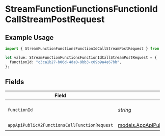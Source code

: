 # StreamFunctionFunctionsFunctionIdCallStreamPostRequest

## Example Usage

```typescript
import { StreamFunctionFunctionsFunctionIdCallStreamPostRequest } from "opperai/models/operations";

let value: StreamFunctionFunctionsFunctionIdCallStreamPostRequest = {
  functionId: "c3ca1b27-b06d-4da0-9bb3-c09b9a4e67bb",
};
```

## Fields

| Field                                                                                                           | Type                                                                                                            | Required                                                                                                        | Description                                                                                                     |
| --------------------------------------------------------------------------------------------------------------- | --------------------------------------------------------------------------------------------------------------- | --------------------------------------------------------------------------------------------------------------- | --------------------------------------------------------------------------------------------------------------- |
| `functionId`                                                                                                    | *string*                                                                                                        | :heavy_check_mark:                                                                                              | The id of the function to call                                                                                  |
| `appApiPublicV2FunctionsCallFunctionRequest`                                                                    | [models.AppApiPublicV2FunctionsCallFunctionRequest](../../models/appapipublicv2functionscallfunctionrequest.md) | :heavy_check_mark:                                                                                              | N/A                                                                                                             |